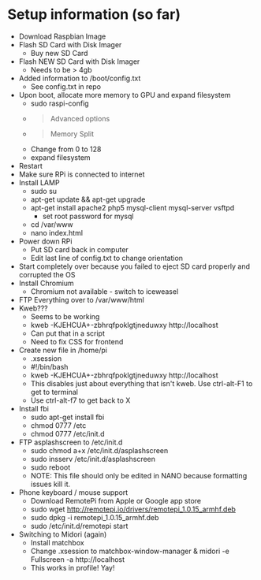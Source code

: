 # Setup information (so far)

* Download Raspbian Image
* Flash SD Card with Disk Imager
	- Buy new SD Card
* Flash NEW SD Card with Disk Imager
	- Needs to be > 4gb
* Added information to /boot/config.txt
	- See config.txt in repo
* Upon boot, allocate more memory to GPU and expand filesystem
	- sudo raspi-config
	- > Advanced options
	- > Memory Split
	- Change from 0 to 128
	- expand filesystem
* Restart
* Make sure RPi is connected to internet
* Install LAMP
	- sudo su
	- apt-get update && apt-get upgrade
	- apt-get install apache2 php5 mysql-client mysql-server vsftpd
		- set root password for mysql
	- cd /var/www
	- nano index.html
* Power down RPi
	- Put SD card back in computer
	- Edit last line of config.txt to change orientation
* Start completely over because you failed to eject SD card properly and corrupted the OS
* Install Chromium
	- Chromium not available - switch to iceweasel
* FTP Everything over to /var/www/html
* Kweb???
	- Seems to be working
	- kweb -KJEHCUA+-zbhrqfpoklgtjneduwxy http://localhost
	- Can put that in a script
	- Need to fix CSS for frontend
* Create new file in /home/pi
	- .xsession
	- #!/bin/bash
	- kweb -KJEHCUA+-zbhrqfpoklgtjneduwxy http://localhost
	- This disables just about everything that isn't kweb. Use ctrl-alt-F1 to get to terminal
	- Use ctrl-alt-f7 to get back to X
* Install fbi
	- sudo apt-get install fbi
	- chmod 0777 /etc
	- chmod 0777 /etc/init.d
* FTP asplashscreen to /etc/init.d
	- sudo chmod a+x /etc/init.d/asplashscreen
	- sudo insserv /etc/init.d/asplashscreen
	- sudo reboot
	- NOTE: This file should only be edited in NANO because formatting issues kill it.
* Phone keyboard / mouse support
	- Download RemotePi from Apple or Google app store
	- sudo wget http://remotepi.io/drivers/remotepi_1.0.15_armhf.deb
	- sudo dpkg -i remotepi_1.0.15_armhf.deb
	- sudo /etc/init.d/remotepi start
* Switching to Midori (again)
	- Install matchbox
	- Change .xsession to matchbox-window-manager & midori -e Fullscreen -a http://localhost
	- This works in profile! Yay!